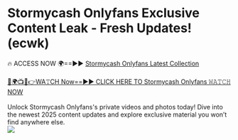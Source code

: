 # Stormycash Onlyfans Exclusive Content Leak - Fresh Updates! (ecwk)

🔥 ACCESS NOW 🌍==►► <a href="https://tinyurl.com/kvy9nzfs" rel="nofollow">Stormycash Onlyfans Latest Collection</a>
<br><br>
[🔴🌍📺📱👉WA𝚃CH Now==►► CLICK HERE TO Stormycash Onlyfans 𝚆𝙰𝚃𝙲𝙷 NOW](https://tinyurl.com/kvy9nzfs)
<br><br>
Unlock Stormycash Onlyfans's private videos and photos today! Dive into the newest 2025 content updates and explore exclusive material you won’t find anywhere else.
<br>
<a href="https://tinyurl.com/kvy9nzfs" rel="nofollow" data-target="animated-image.originalLink"><img src="https://camo.githubusercontent.com/8a4f000d20f83aca3bf7ec5f350d767afa0574a8a352519fd8cfa583a6f93a33/68747470733a2f2f692e696d6775722e636f6d2f644a486b345a712e676966" data-canonical-src="https://i.imgur.com/dJHk4Zq.gif" style="max-width: 100%; display: inline-block;" data-target="animated-image.originalImage"></a>
<br>
